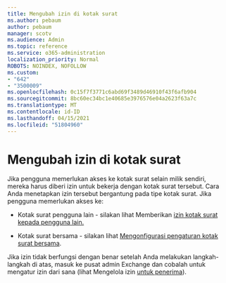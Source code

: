 ```yaml
---
title: Mengubah izin di kotak surat
ms.author: pebaum
author: pebaum
manager: scotv
ms.audience: Admin
ms.topic: reference
ms.service: o365-administration
localization_priority: Normal
ROBOTS: NOINDEX, NOFOLLOW
ms.custom:
- "642"
- "3500009"
ms.openlocfilehash: 0c15f7f3771c6abd69f3489d46910f43f6afb904
ms.sourcegitcommit: 8bc60ec34bc1e40685e3976576e04a2623f63a7c
ms.translationtype: MT
ms.contentlocale: id-ID
ms.lasthandoff: 04/15/2021
ms.locfileid: "51804960"
---
```

# <a name="changing-permissions-on-a-mailbox"></a>Mengubah izin di kotak surat

Jika pengguna memerlukan akses ke kotak surat selain milik sendiri, mereka harus diberi izin untuk bekerja dengan kotak surat tersebut. Cara Anda menetapkan izin tersebut bergantung pada tipe kotak surat. Jika pengguna memerlukan akses ke:
  
- Kotak surat pengguna lain - silakan lihat Memberikan [izin kotak surat kepada pengguna lain.](https://docs.microsoft.com/microsoft-365/admin/add-users/give-mailbox-permissions-to-another-user)
    
- Kotak surat bersama - silakan lihat [Mengonfigurasi pengaturan kotak surat bersama](https://docs.microsoft.com/microsoft-365/admin/email/configure-a-shared-mailbox#add-or-remove-members).
    
Jika izin tidak berfungsi dengan benar setelah Anda melakukan langkah-langkah di atas, masuk ke pusat admin Exchange dan cobalah untuk mengatur izin dari sana (lihat Mengelola izin [untuk penerima](https://technet.microsoft.com/library/jj919240%28v=exchg.150%29.aspx)).
  
